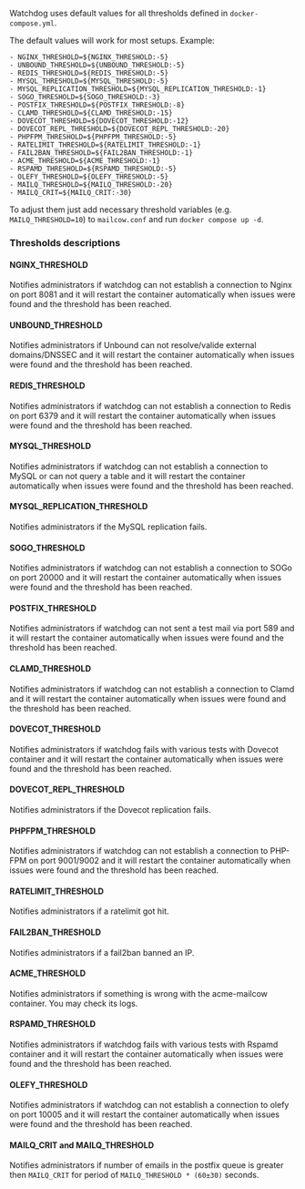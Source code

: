 Watchdog uses default values for all thresholds defined in `docker-compose.yml`.

The default values will work for most setups.
Example:
```
- NGINX_THRESHOLD=${NGINX_THRESHOLD:-5}
- UNBOUND_THRESHOLD=${UNBOUND_THRESHOLD:-5}
- REDIS_THRESHOLD=${REDIS_THRESHOLD:-5}
- MYSQL_THRESHOLD=${MYSQL_THRESHOLD:-5}
- MYSQL_REPLICATION_THRESHOLD=${MYSQL_REPLICATION_THRESHOLD:-1}
- SOGO_THRESHOLD=${SOGO_THRESHOLD:-3}
- POSTFIX_THRESHOLD=${POSTFIX_THRESHOLD:-8}
- CLAMD_THRESHOLD=${CLAMD_THRESHOLD:-15}
- DOVECOT_THRESHOLD=${DOVECOT_THRESHOLD:-12}
- DOVECOT_REPL_THRESHOLD=${DOVECOT_REPL_THRESHOLD:-20}
- PHPFPM_THRESHOLD=${PHPFPM_THRESHOLD:-5}
- RATELIMIT_THRESHOLD=${RATELIMIT_THRESHOLD:-1}
- FAIL2BAN_THRESHOLD=${FAIL2BAN_THRESHOLD:-1}
- ACME_THRESHOLD=${ACME_THRESHOLD:-1}
- RSPAMD_THRESHOLD=${RSPAMD_THRESHOLD:-5}
- OLEFY_THRESHOLD=${OLEFY_THRESHOLD:-5}
- MAILQ_THRESHOLD=${MAILQ_THRESHOLD:-20}
- MAILQ_CRIT=${MAILQ_CRIT:-30}
```

To adjust them just add necessary threshold variables (e.g. `MAILQ_THRESHOLD=10`) to `mailcow.conf` and run `docker compose up -d`.


### Thresholds descriptions

#### NGINX_THRESHOLD
Notifies administrators if watchdog can not establish a connection to Nginx on port 8081 and it will restart the container automatically when issues were found and the threshold has been reached.

#### UNBOUND_THRESHOLD
Notifies administrators if Unbound can not resolve/valide external domains/DNSSEC and it will restart the container automatically when issues were found and the threshold has been reached.

#### REDIS_THRESHOLD
Notifies administrators if watchdog can not establish a connection to Redis on port 6379 and it will restart the container automatically when issues were found and the threshold has been reached.

#### MYSQL_THRESHOLD
Notifies administrators if watchdog can not establish a connection to MySQL or can not query a table and it will restart the container automatically when issues were found and the threshold has been reached.

#### MYSQL_REPLICATION_THRESHOLD
Notifies administrators if the MySQL replication fails.

#### SOGO_THRESHOLD
Notifies administrators if watchdog can not establish a connection to SOGo on port 20000 and it will restart the container automatically when issues were found and the threshold has been reached.

#### POSTFIX_THRESHOLD
Notifies administrators if watchdog can not sent a test mail via port 589 and it will restart the container automatically when issues were found and the threshold has been reached.

#### CLAMD_THRESHOLD
Notifies administrators if watchdog can not establish a connection to Clamd and it will restart the container automatically when issues were found and the threshold has been reached.

#### DOVECOT_THRESHOLD
Notifies administrators if watchdog fails with various tests with Dovecot container and it will restart the container automatically when issues were found and the threshold has been reached.

#### DOVECOT_REPL_THRESHOLD
Notifies administrators if the Dovecot replication fails.

#### PHPFPM_THRESHOLD
Notifies administrators if watchdog can not establish a connection to PHP-FPM on port 9001/9002 and it will restart the container automatically when issues were found and the threshold has been reached.

#### RATELIMIT_THRESHOLD
Notifies administrators if a ratelimit got hit.

#### FAIL2BAN_THRESHOLD
Notifies administrators if a fail2ban banned an IP.

#### ACME_THRESHOLD
Notifies administrators if something is wrong with the acme-mailcow container. You may check its logs.

#### RSPAMD_THRESHOLD
Notifies administrators if watchdog fails with various tests with Rspamd container and it will restart the container automatically when issues were found and the threshold has been reached.

#### OLEFY_THRESHOLD
Notifies administrators if watchdog can not establish a connection to olefy on port 10005 and it will restart the container automatically when issues were found and the threshold has been reached.

#### MAILQ_CRIT and MAILQ_THRESHOLD
Notifies administrators if number of emails in the postfix queue is greater then `MAILQ_CRIT` for period of `MAILQ_THRESHOLD * (60±30)` seconds.